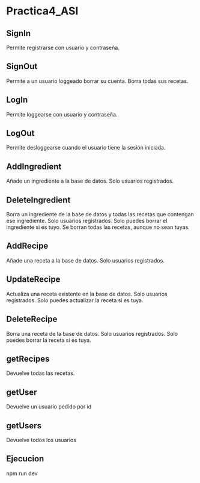 # Practica4_ASI 
## SignIn
Permite registrarse con usuario y contraseña.
## SignOut
Permite a un usuario loggeado borrar su cuenta. Borra todas sus recetas.
## LogIn
Permite loggearse con usuario y contraseña.
## LogOut
Permite desloggearse cuando el usuario tiene la sesión iniciada.
## AddIngredient
Añade un ingrediente a la base de datos. Solo usuarios registrados.
## DeleteIngredient
Borra un ingrediente de la base de datos y todas las recetas que contengan ese ingrediente. Solo usuarios registrados. Solo puedes borrar el ingrediente si es tuyo. Se borran todas las recetas, aunque no sean tuyas.
## AddRecipe
Añade una receta a la base de datos. Solo usuarios registrados.
## UpdateRecipe
Actualiza una receta existente en la base de datos. Solo usuarios registrados. Solo puedes actualizar la receta si es tuya.
## DeleteRecipe
Borra una receta de la base de datos. Solo usuarios registrados. Solo puedes borrar la receta si es tuya.
## getRecipes
Devuelve todas las recetas.
## getUser
Devuelve un usuario pedido por id
## getUsers
Devuelve todos los usuarios
## Ejecucion
npm run dev
